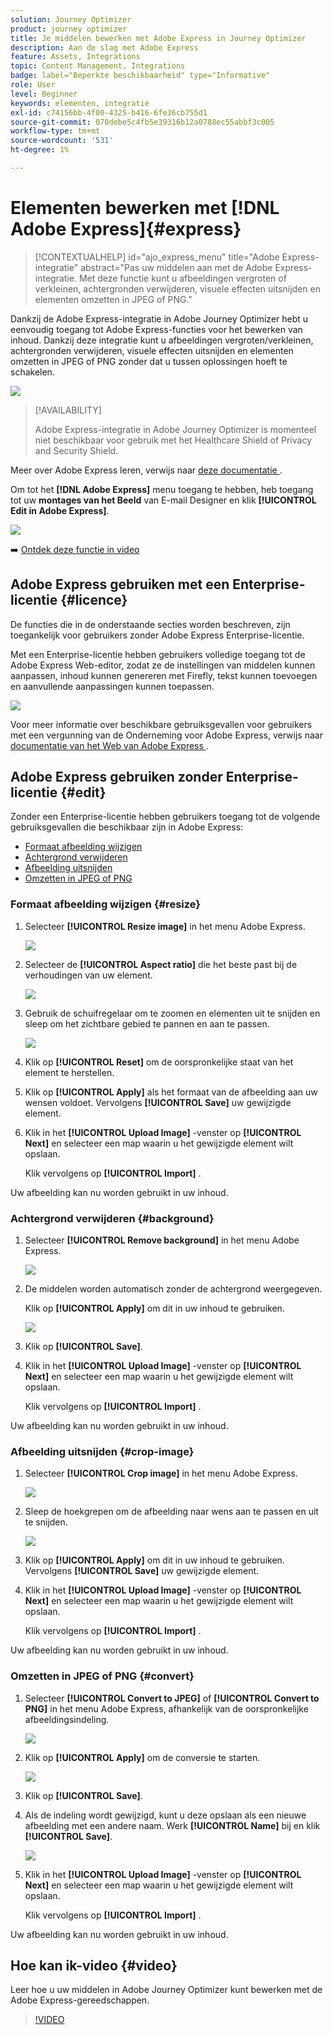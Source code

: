 ```yaml
---
solution: Journey Optimizer
product: journey optimizer
title: Je middelen bewerken met Adobe Express in Journey Optimizer
description: Aan de slag met Adobe Express
feature: Assets, Integrations
topic: Content Management, Integrations
badge: label="Beperkte beschikbaarheid" type="Informative"
role: User
level: Beginner
keywords: elementen, integratie
exl-id: c74156bb-4f00-4325-b416-6fe36cb755d1
source-git-commit: 070debe5c4fb5e39316b12a0788ec55abbf3c005
workflow-type: tm+mt
source-wordcount: '531'
ht-degree: 1%

---
```


# Elementen bewerken met [!DNL Adobe Express]{#express}

>[!CONTEXTUALHELP]
>id="ajo_express_menu"
>title="Adobe Express-integratie"
>abstract="Pas uw middelen aan met de Adobe Express-integratie. Met deze functie kunt u afbeeldingen vergroten of verkleinen, achtergronden verwijderen, visuele effecten uitsnijden en elementen omzetten in JPEG of PNG."

Dankzij de Adobe Express-integratie in Adobe Journey Optimizer hebt u eenvoudig toegang tot Adobe Express-functies voor het bewerken van inhoud. Dankzij deze integratie kunt u afbeeldingen vergroten/verkleinen, achtergronden verwijderen, visuele effecten uitsnijden en elementen omzetten in JPEG of PNG zonder dat u tussen oplossingen hoeft te schakelen.

<img src="../rn/assets/do-not-localize/express_resize.gif">


>[!AVAILABILITY]
>
>Adobe Express-integratie in Adobe Journey Optimizer is momenteel niet beschikbaar voor gebruik met het Healthcare Shield of Privacy and Security Shield.

Meer over Adobe Express leren, verwijs naar [ deze documentatie ](https://helpx.adobe.com/nl/express/user-guide.html).

Om tot het **[!DNL Adobe Express]** menu toegang te hebben, heb toegang tot uw **montages van het Beeld** van E-mail Designer en klik **[!UICONTROL Edit in Adobe Express]**.

![](assets/express_1.png)

➡️ [Ontdek deze functie in video](#video)

## Adobe Express gebruiken met een Enterprise-licentie {#licence}

De functies die in de onderstaande secties worden beschreven, zijn toegankelijk voor gebruikers zonder Adobe Express Enterprise-licentie.

Met een Enterprise-licentie hebben gebruikers volledige toegang tot de Adobe Express Web-editor, zodat ze de instellingen van middelen kunnen aanpassen, inhoud kunnen genereren met Firefly, tekst kunnen toevoegen en aanvullende aanpassingen kunnen toepassen.

![](assets/express-licence.png)

Voor meer informatie over beschikbare gebruiksgevallen voor gebruikers met een vergunning van de Onderneming voor Adobe Express, verwijs naar [ documentatie van het Web van Adobe Express ](https://helpx.adobe.com/express/web.html).

## Adobe Express gebruiken zonder Enterprise-licentie  {#edit}

Zonder een Enterprise-licentie hebben gebruikers toegang tot de volgende gebruiksgevallen die beschikbaar zijn in Adobe Express:

* [Formaat afbeelding wijzigen](#resize)
* [Achtergrond verwijderen](#background)
* [Afbeelding uitsnijden](#crop-image)
* [Omzetten in JPEG of PNG](#convert)

### Formaat afbeelding wijzigen {#resize}

1. Selecteer **[!UICONTROL Resize image]** in het menu Adobe Express.

   ![](assets/express-resize-1.png)

1. Selecteer de **[!UICONTROL Aspect ratio]** die het beste past bij de verhoudingen van uw element.

   ![](assets/express-resize-2.png)

1. Gebruik de schuifregelaar om te zoomen en elementen uit te snijden en sleep om het zichtbare gebied te pannen en aan te passen.

   ![](assets/express-resize-3.png)

1. Klik op **[!UICONTROL Reset]** om de oorspronkelijke staat van het element te herstellen.

1. Klik op **[!UICONTROL Apply]** als het formaat van de afbeelding aan uw wensen voldoet. Vervolgens **[!UICONTROL Save]** uw gewijzigde element.

1. Klik in het **[!UICONTROL Upload Image]** -venster op **[!UICONTROL Next]** en selecteer een map waarin u het gewijzigde element wilt opslaan.

   Klik vervolgens op **[!UICONTROL Import]** .

Uw afbeelding kan nu worden gebruikt in uw inhoud.

### Achtergrond verwijderen {#background}

1. Selecteer **[!UICONTROL Remove background]** in het menu Adobe Express.

   ![](assets/express-background-1.png)

1. De middelen worden automatisch zonder de achtergrond weergegeven.

   Klik op **[!UICONTROL Apply]** om dit in uw inhoud te gebruiken.

   ![](assets/express-background-2.png)

1. Klik op **[!UICONTROL Save]**.

1. Klik in het **[!UICONTROL Upload Image]** -venster op **[!UICONTROL Next]** en selecteer een map waarin u het gewijzigde element wilt opslaan.

   Klik vervolgens op **[!UICONTROL Import]** .

Uw afbeelding kan nu worden gebruikt in uw inhoud.

### Afbeelding uitsnijden {#crop-image}

1. Selecteer **[!UICONTROL Crop image]** in het menu Adobe Express.

   ![](assets/express-crop-1.png)

1. Sleep de hoekgrepen om de afbeelding naar wens aan te passen en uit te snijden.

   ![](assets/express-crop-2.png)

1. Klik op **[!UICONTROL Apply]** om dit in uw inhoud te gebruiken. Vervolgens **[!UICONTROL Save]** uw gewijzigde element.

1. Klik in het **[!UICONTROL Upload Image]** -venster op **[!UICONTROL Next]** en selecteer een map waarin u het gewijzigde element wilt opslaan.

   Klik vervolgens op **[!UICONTROL Import]** .

Uw afbeelding kan nu worden gebruikt in uw inhoud.

### Omzetten in JPEG of PNG {#convert}

1. Selecteer **[!UICONTROL Convert to JPEG]** of **[!UICONTROL Convert to PNG]** in het menu Adobe Express, afhankelijk van de oorspronkelijke afbeeldingsindeling.

   ![](assets/express-convert-1.png)

1. Klik op **[!UICONTROL Apply]** om de conversie te starten.

   ![](assets/express-convert-2.png)

1. Klik op **[!UICONTROL Save]**.

1. Als de indeling wordt gewijzigd, kunt u deze opslaan als een nieuwe afbeelding met een andere naam. Werk **[!UICONTROL Name]** bij en klik **[!UICONTROL Save]**.

   ![](assets/express-convert-3.png)

1. Klik in het **[!UICONTROL Upload Image]** -venster op **[!UICONTROL Next]** en selecteer een map waarin u het gewijzigde element wilt opslaan.

   Klik vervolgens op **[!UICONTROL Import]** .

Uw afbeelding kan nu worden gebruikt in uw inhoud.

## Hoe kan ik-video {#video}

Leer hoe u uw middelen in Adobe Journey Optimizer kunt bewerken met de Adobe Express-gereedschappen.

>[!VIDEO](https://video.tv.adobe.com/v/3455523/?quality=12)



